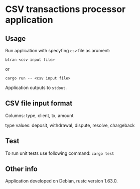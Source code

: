 # CSV transactions processor application

## Usage

Run application with specyfing `csv` file as arument:
```
btran <csv input file>
```
or
```
cargo run -- <csv input file>
```

Application outputs to `stdout`.

## CSV file input format

Columns: type, client, tx, amount

type values: deposit, withdrawal, dispute, resolve, chargeback

## Test

To run unit tests use following command: `cargo test`

## Other info

Application developed on Debian, rustc version 1.63.0.
